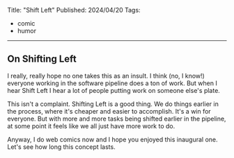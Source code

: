 Title: "Shift Left"
Published: 2024/04/20
Tags: 
- comic
- humor
---

## On Shifting Left

I really, really hope no one takes this as an insult. I think (no, I know!) everyone working in the software pipeline does a ton of work. But when I hear Shift Left I hear a lot of people putting work on someone else's plate. 

This isn't a complaint. Shifting Left is a good thing. We do things earlier in the process, where it's cheaper and easier to accomplish. It's a win for everyone. But with more and more tasks being shifted earlier in the pipeline, at some point it feels like we all just have more work to do.

Anyway, I do web comics now and I hope you enjoyed this inaugural one. Let's see how long this concept lasts.
